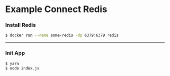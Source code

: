# Example Connect Redis

### Install Redis
```sh
$ docker run --name some-redis -dp 6379:6379 redis
```
--- 

### Init App

```sh
$ yarn
$ node index.js
```
